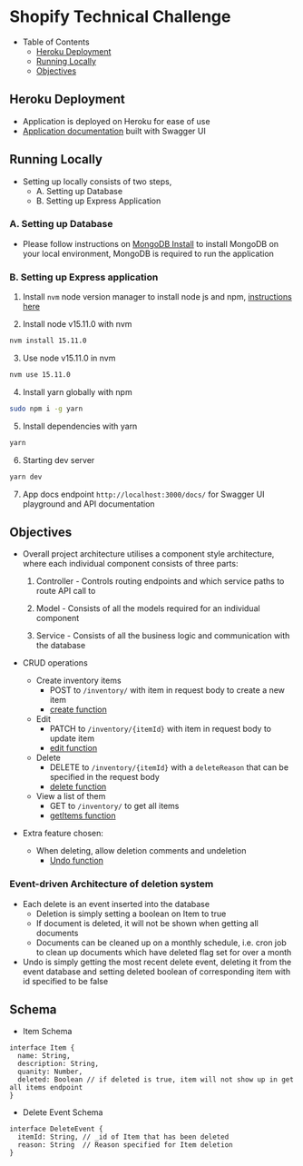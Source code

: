 # Shopify Technical Challenge

- Table of Contents
  - [Heroku Deployment](#heroku-deployment)
  - [Running Locally](#running-locally)
  - [Objectives](#objectives)

## Heroku Deployment

- Application is deployed on Heroku for ease of use
- [Application documentation](https://shopify-tech-chal-2022-nhzaci.herokuapp.com/docs) built with Swagger UI

## Running Locally

- Setting up locally consists of two steps,
  - A. Setting up Database
  - B. Setting up Express Application

### A. Setting up Database

- Please follow instructions on [MongoDB Install](https://docs.mongodb.com/manual/administration/install-community/) to install MongoDB on your local environment, MongoDB is required to run the application

### B. Setting up Express application

1. Install `nvm` node version manager to install node js and npm, [instructions here](https://github.com/nvm-sh/nvm#installing-and-updating)

2. Install node v15.11.0 with nvm

```bash
nvm install 15.11.0
```

3. Use node v15.11.0 in nvm

```bash
nvm use 15.11.0
```

4. Install yarn globally with npm

```bash
sudo npm i -g yarn
```

5. Install dependencies with yarn

```sh
yarn
```

6. Starting dev server

```sh
yarn dev
```

7. App docs endpoint `http://localhost:3000/docs/` for Swagger UI playground and API documentation

## Objectives

- Overall project architecture utilises a component style architecture, where each individual component consists of three parts:

  1. Controller - Controls routing endpoints and which service paths to route API call to

  2. Model - Consists of all the models required for an individual component

  3. Service - Consists of all the business logic and communication with the database

- CRUD operations

  - Create inventory items
    - POST to `/inventory/` with item in request body to create a new item
    - [create function](https://github.com/nhzaci/ShopifyTechnicalChallenge2021/blob/4417346533e9d91ea9a30e58547358363b861a6e/src/inventory/inventory.service.ts#L30)
  - Edit
    - PATCH to `/inventory/{itemId}` with item in request body to update item
    - [edit function](https://github.com/nhzaci/ShopifyTechnicalChallenge2021/blob/4417346533e9d91ea9a30e58547358363b861a6e/src/inventory/inventory.service.ts#L76)
  - Delete
    - DELETE to `/inventory/{itemId}` with a `deleteReason` that can be specified in the request body
    - [delete function](https://github.com/nhzaci/ShopifyTechnicalChallenge2021/blob/4417346533e9d91ea9a30e58547358363b861a6e/src/inventory/inventory.service.ts#L49)
  - View a list of them
    - GET to `/inventory/` to get all items
    - [getItems function](https://github.com/nhzaci/ShopifyTechnicalChallenge2021/blob/4417346533e9d91ea9a30e58547358363b861a6e/src/inventory/inventory.service.ts#L13)

- Extra feature chosen:
  - When deleting, allow deletion comments and undeletion
    - [Undo function](https://github.com/nhzaci/ShopifyTechnicalChallenge2021/blob/4417346533e9d91ea9a30e58547358363b861a6e/src/inventory/inventory.service.ts#L108)

### Event-driven Architecture of deletion system

- Each delete is an event inserted into the database
  - Deletion is simply setting a boolean on Item to true
  - If document is deleted, it will not be shown when getting all documents
  - Documents can be cleaned up on a monthly schedule, i.e. cron job to clean up documents which have deleted flag set for over a month
- Undo is simply getting the most recent delete event, deleting it from the event database and setting deleted boolean of corresponding item with id specified to be false

## Schema

- Item Schema

```
interface Item {
  name: String,
  description: String,
  quanity: Number,
  deleted: Boolean // if deleted is true, item will not show up in get all items endpoint
}
```

- Delete Event Schema

```
interface DeleteEvent {
  itemId: String, // _id of Item that has been deleted
  reason: String  // Reason specified for Item deletion
}
```
